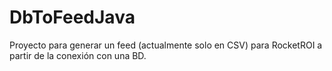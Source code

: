 # DbToFeedJava

Proyecto para generar un feed (actualmente solo en CSV) para RocketROI a partir de la conexión con una BD.
